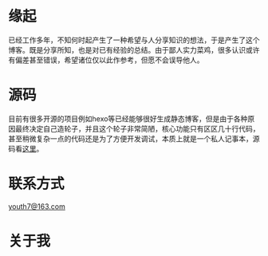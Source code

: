 
# 缘起
已经工作多年，不知何时起产生了一种希望与人分享知识的想法，于是产生了这个博客。既是分享所知，也是对已有经验的总结。由于鄙人实力菜鸡，很多认识或许有偏差甚至错误，希望诸位仅以此作参考，但愿不会误导他人。

# 源码
目前有很多开源的项目例如hexo等已经能够很好生成静态博客，但是由于各种原因最终决定自己造轮子，并且这个轮子非常简陋，核心功能只有区区几十行代码，甚至稍微复杂一点的代码还是为了方便开发调试，本质上就是一个私人记事本，源码看[这里](https://github.com/youth7/myblog)。

# 联系方式
youth7@163.com

# 关于我